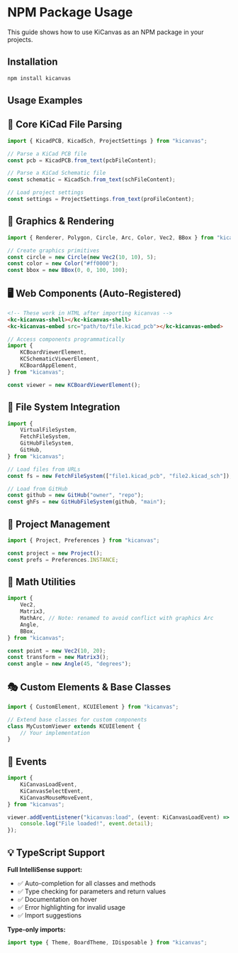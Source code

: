 # NPM Package Usage

This guide shows how to use KiCanvas as an NPM package in your projects.

## Installation

```bash
npm install kicanvas
```

## Usage Examples

## 🎯 Core KiCad File Parsing

```typescript
import { KicadPCB, KicadSch, ProjectSettings } from "kicanvas";

// Parse a KiCad PCB file
const pcb = KicadPCB.from_text(pcbFileContent);

// Parse a KiCad Schematic file
const schematic = KicadSch.from_text(schFileContent);

// Load project settings
const settings = ProjectSettings.from_text(proFileContent);
```

## 🎨 Graphics & Rendering

```typescript
import { Renderer, Polygon, Circle, Arc, Color, Vec2, BBox } from "kicanvas";

// Create graphics primitives
const circle = new Circle(new Vec2(10, 10), 5);
const color = new Color("#ff0000");
const bbox = new BBox(0, 0, 100, 100);
```

## 🖥️ Web Components (Auto-Registered)

```html
<!-- These work in HTML after importing kicanvas -->
<kc-kicanvas-shell></kc-kicanvas-shell>
<kc-kicanvas-embed src="path/to/file.kicad_pcb"></kc-kicanvas-embed>
```

```typescript
// Access components programmatically
import {
    KCBoardViewerElement,
    KCSchematicViewerElement,
    KCBoardAppElement,
} from "kicanvas";

const viewer = new KCBoardViewerElement();
```

## 📁 File System Integration

```typescript
import {
    VirtualFileSystem,
    FetchFileSystem,
    GitHubFileSystem,
    GitHub,
} from "kicanvas";

// Load files from URLs
const fs = new FetchFileSystem(["file1.kicad_pcb", "file2.kicad_sch"]);

// Load from GitHub
const github = new GitHub("owner", "repo");
const ghFs = new GitHubFileSystem(github, "main");
```

## 🔧 Project Management

```typescript
import { Project, Preferences } from "kicanvas";

const project = new Project();
const prefs = Preferences.INSTANCE;
```

## 🧮 Math Utilities

```typescript
import {
    Vec2,
    Matrix3,
    MathArc, // Note: renamed to avoid conflict with graphics Arc
    Angle,
    BBox,
} from "kicanvas";

const point = new Vec2(10, 20);
const transform = new Matrix3();
const angle = new Angle(45, "degrees");
```

## 🎭 Custom Elements & Base Classes

```typescript
import { CustomElement, KCUIElement } from "kicanvas";

// Extend base classes for custom components
class MyCustomViewer extends KCUIElement {
    // Your implementation
}
```

## 📱 Events

```typescript
import {
    KiCanvasLoadEvent,
    KiCanvasSelectEvent,
    KiCanvasMouseMoveEvent,
} from "kicanvas";

viewer.addEventListener("kicanvas:load", (event: KiCanvasLoadEvent) => {
    console.log("File loaded!", event.detail);
});
```

## 💡 TypeScript Support

**Full IntelliSense support:**

-   ✅ Auto-completion for all classes and methods
-   ✅ Type checking for parameters and return values
-   ✅ Documentation on hover
-   ✅ Error highlighting for invalid usage
-   ✅ Import suggestions

**Type-only imports:**

```typescript
import type { Theme, BoardTheme, IDisposable } from "kicanvas";
```
